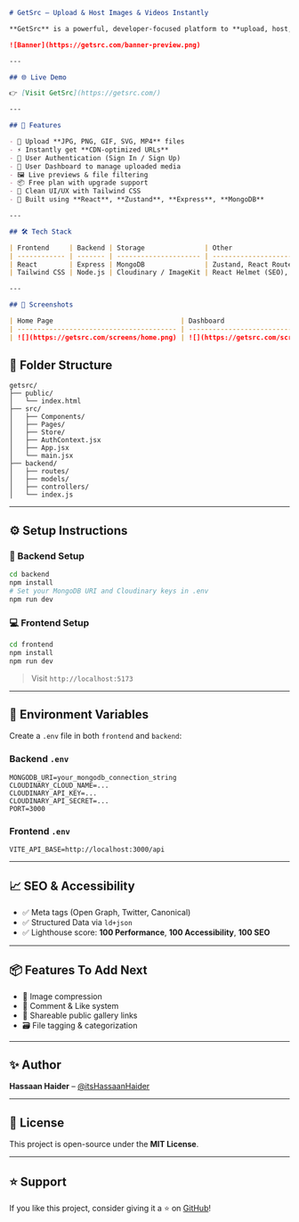  ```markdown
# GetSrc – Upload & Host Images & Videos Instantly

**GetSrc** is a powerful, developer-focused platform to **upload, host, and manage images and videos** effortlessly. Whether you're building websites or web apps, GetSrc gives you instant CDN-powered links ready to embed.

![Banner](https://getsrc.com/banner-preview.png)

---

## 🌐 Live Demo

👉 [Visit GetSrc](https://getsrc.com/)

---

## 🚀 Features

- 🔼 Upload **JPG, PNG, GIF, SVG, MP4** files
- ⚡ Instantly get **CDN-optimized URLs**
- 🔐 User Authentication (Sign In / Sign Up)
- 👤 User Dashboard to manage uploaded media
- 🖼️ Live previews & file filtering
- 📦 Free plan with upgrade support
- 🌈 Clean UI/UX with Tailwind CSS
- 🧠 Built using **React**, **Zustand**, **Express**, **MongoDB**

---

## 🛠️ Tech Stack

| Frontend     | Backend | Storage               | Other                        |
| ------------ | ------- | --------------------- | ---------------------------- |
| React        | Express | MongoDB               | Zustand, React Router        |
| Tailwind CSS | Node.js | Cloudinary / ImageKit | React Helmet (SEO), Toastify |

---

## 📸 Screenshots

| Home Page                                | Dashboard                                     | Profile                                     |
| ---------------------------------------- | --------------------------------------------- | ------------------------------------------- |
| ![](https://getsrc.com/screens/home.png) | ![](https://getsrc.com/screens/dashboard.png) | ![](https://getsrc.com/screens/profile.png) |
```

## 📁 Folder Structure

```
getsrc/
├── public/
│   └── index.html
├── src/
│   ├── Components/
│   ├── Pages/
│   ├── Store/
│   ├── AuthContext.jsx
│   ├── App.jsx
│   └── main.jsx
├── backend/
│   ├── routes/
│   ├── models/
│   ├── controllers/
│   └── index.js

```

---

## ⚙️ Setup Instructions

### 🔧 Backend Setup

```bash
cd backend
npm install
# Set your MongoDB URI and Cloudinary keys in .env
npm run dev
```

### 💻 Frontend Setup

```bash
cd frontend
npm install
npm run dev
```

> Visit `http://localhost:5173`

---

## 🔐 Environment Variables

Create a `.env` file in both `frontend` and `backend`:

### Backend `.env`

```
MONGODB_URI=your_mongodb_connection_string
CLOUDINARY_CLOUD_NAME=...
CLOUDINARY_API_KEY=...
CLOUDINARY_API_SECRET=...
PORT=3000
```

### Frontend `.env`

```env
VITE_API_BASE=http://localhost:3000/api
```

---

## 📈 SEO & Accessibility

- ✅ Meta tags (Open Graph, Twitter, Canonical)
- ✅ Structured Data via `ld+json`
- ✅ Lighthouse score: **100 Performance**, **100 Accessibility**, **100 SEO**

---

## 📦 Features To Add Next

- 🔁 Image compression
- 💬 Comment & Like system
- 🔗 Shareable public gallery links
- 🗃️ File tagging & categorization

---

## ✨ Author

**Hassaan Haider** – [@itsHassaanHaider](https://github.com/hassaanhaider88)

---

## 📜 License

This project is open-source under the **MIT License**.

---

## ⭐ Support

If you like this project, consider giving it a ⭐ on [GitHub](https://github.com/hassaanhaider88/GetSrc-BE)!
